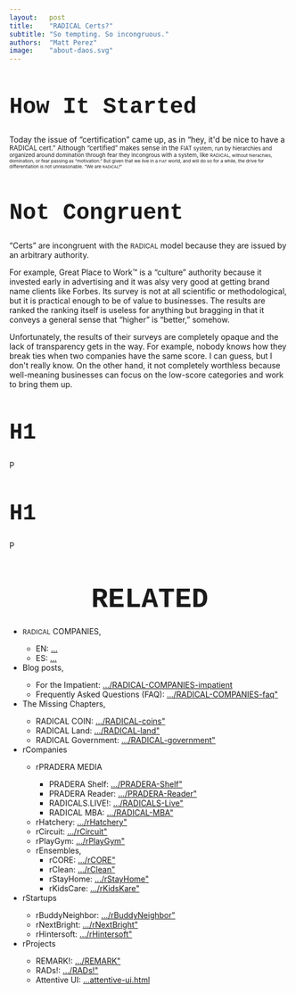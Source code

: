 ```yaml
---
layout:   post
title:    "RADICAL Certs?"
subtitle: "So tempting. So incongruous."
authors:  "Matt Perez"
image:    "about-daos.svg"
---
```


<div style="display:none;">
 <p>"Certified" makes sense in the FIAT system, run by hierarchies and organized around domination through fear. But "certs" don't make sense in a RADICAL system, without hierachies, domination, or fear as "motivation."</p>
</div>

<h1 style="font-size:40px; font-family:Courier New, monospace; ">How It Started</h1>
 <p>Today the issue of &ldquo;certification&rdquo; came up, as in &ldquo;hey, it'd be nice to have a <span style="font-size:smaller; ">RADICAL</a> cert.&rdquo; Although &ldquo;certified&rdquo; makes sense in the <span style="font-size:smaller; ">FIAT</a> system, run by hierarchies and organized around domination through fear they incongrous with a system, like <span style="font-size:smaller; ">RADICAL</a>, without hierachies, domination, or fear passing as &ldquo;motivation.&rdquo; But given that we live in a <span style="font-size:smaller; ">FIAT</span> world, and will do so for a while, the drive for differentiation is not unreasonable. &ldquo;We are <span style="font-size:smaller; ">RADICAL</span>!&rdquo;</p>
 
<h1 style="font-size:40px; font-family:Courier New, monospace; ">Not Congruent</h1>
 <p>&ldquo;Certs&rdquo; are incongruent with the <span style="font-size:smaller; ">RADICAL</span> model because they are issued by an arbitrary authority.</p>
 <p>For example, Great Place to Work&trade; is a &ldquo;culture&rdquo; authority because it invested early in advertising and it was alsy very good at getting brand name clients like Forbes. Its survey is not at all scientific or methodological, but it is practical enough to be of value to businesses. The results are ranked the ranking itself is useless for anything but bragging in that it conveys a general sense that &ldquo;higher&rdquo; is &ldquo;better,&rdquo; somehow.</p>
 <p>Unfortunately, the results of their surveys are completely opaque and the lack of transparency gets in the way. For example, nobody knows how they break ties when two companies have the same score. I can guess, but I don't really know. On the other hand, it not completely worthless because well-meaning businesses can focus on the low-score categories and work to bring them up.</p>

<h1 style="font-size:40px; font-family:Courier New, monospace; ">H1</h1>
 <p>P</p>

<h1 style="font-size:40px; font-family:Courier New, monospace; ">H1</h1>
 <p>P</p>

<h1 style="font-size:50px; font-family:Courier New, monospace; text-align:center; margin: 60px 0 20px 0; ">RELATED</h1>
 <ul>
  <li><span style="font-size:smaller; ">RADICAL</span> COMPANIES,</li>
   <ul>
    <li><a>EN</a>: <a href="#">&hellip;</a></li>
    <li><a>ES</a>: <a href="#">&hellip;</a></li>
   </ul>
  <li>Blog posts,</li>
   <ul>
    <li>For the Impatient: <a href="https://radicalcompanies.com/2022/05/04/RADICAL-COMPANIES-impatient">&hellip;/RADICAL-COMPANIES-impatient</a></li>
    <li>Frequently Asked Questions (FAQ): <a href="https://radicalcompanies.com/2022/05/05/RADICAL-COMPANIES-faq">&hellip;/RADICAL-COMPANIES-faq"</a></li>
   </ul>
   <li>The Missing Chapters,</li>
    <ul>
     <li>RADICAL COIN: <a href="https://radicalcompanies.com/2022/05/07/RADICAL-coins">&hellip;/RADICAL-coins"</a></li>
     <li>RADICAL Land: <a href="https://radicalcompanies.com/2022/05/08/RADICAL-land">&hellip;/RADICAL-land"</a></li>
     <li>RADICAL Government: <a href="https://radicalcompanies.com/2022/05/06/RADICAL-government">&hellip;/RADICAL-government"</a></li>
    </ul>
   <li>rCompanies</li>
    <ul>
     <li>rPRADERA MEDIA</li>
      <ul>
       <li>PRADERA Shelf: <a href="https://radicalcompanies.com/2022/04/02/PRADERA-Shelf">&hellip;/PRADERA-Shelf"</a></li>
       <li>PRADERA Reader: <a href="https://radicalcompanies.com/2022/04/01/PRADERA-Reader">&hellip;/PRADERA-Reader"</a></li>
       <li>RADICALS.LIVE!: <a href="https://radicalcompanies.com/2022/04/04/RADICALS-Live">&hellip;/RADICALS-Live"</a></li>
       <li>RADICAL MBA: <a href="https://radicalcompanies.com/2022/04/03/RADICAL-MBA">&hellip;/RADICAL-MBA"</a></li>
      </ul>
      <li>rHatchery: <a href="https://radicalcompanies.com/2022/05/16/rHatchery">&hellip;/rHatchery"</a></li>
      <li>rCircuit: <a href="https://radicalcompanies.com/2022/04/05/rCircuit">&hellip;/rCircuit"</a></li>
      <li>rPlayGym: <a href="https://radicalcompanies.com/2022/04/06/rPlayGym">&hellip;/rPlayGym"</a></li>
      <li>rEnsembles,
       <ul>
        <li>rCORE: <a href="https://radicalcompanies.com/2022/05/15/rCORE">&hellip;/rCORE"</a></li>
        <li>rClean: <a href="https://radicalcompanies.com/2022/05/14/rClean">&hellip;/rClean"</a></li>
        <li>rStayHome: <a href="https://radicalcompanies.com/2022/05/12/rStayHome">&hellip;/rStayHome"</a></li>
        <li>rKidsCare: <a href="https://radicalcompanies.com/2022/05/13/rKidsKare">&hellip;/rKidsKare"</a></li>
       </ul>
    </ul>
  <li>rStartups</li>
   <ul>
    <li>rBuddyNeighbor: <a href="https://radicalcompanies.com/2022/05/20/rBuddyNeighbor">&hellip;/rBuddyNeighbor"</a></li>
    <li>rNextBright: <a href="https://radicalcompanies.com/2022/05/22/rNextBright">&hellip;/rNextBright"</a></li>
    <li>rHintersoft: <a href="https://radicalcompanies.com/2022/05/21/rHintersoft">&hellip;/rHintersoft"</a></li> 
   </ul>
  <li>rProjects</li>
   <ul>
    <li>REMARK!: <a href="https://radicalcompanies.com/2022/05/18/REMARK">&hellip;/REMARK"</a></li>
    <li>RADs!: <a href="https://radicalcompanies.com/2022/05/19/RADs!">&hellip;/RADs!"</a></li>
    <li>Attentive UI: <a href="https://radicalcompanies.com/2022/05/17/attentive-ui.html">&hellip;attentive-ui.html</a></li>
   </ul>
 </ul>
